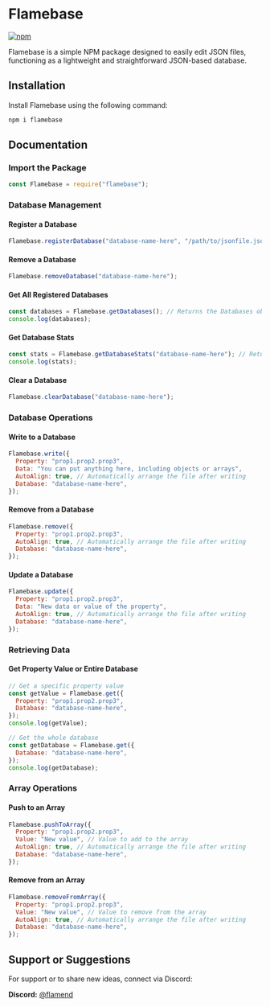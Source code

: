 # Flamebase

[![npm](https://img.shields.io/npm/v/flamebase?label=Version&style=for-the-badge)](https://www.npmjs.com/package/flamebase)  

Flamebase is a simple NPM package designed to easily edit JSON files, functioning as a lightweight and straightforward JSON-based database.

## Installation

Install Flamebase using the following command:

```bash
npm i flamebase
```

## Documentation

### Import the Package

```javascript
const Flamebase = require("flamebase");
```

### Database Management

#### Register a Database

```javascript
Flamebase.registerDatabase("database-name-here", "/path/to/jsonfile.json");
```

#### Remove a Database

```javascript
Flamebase.removeDatabase("database-name-here");
```

#### Get All Registered Databases

```javascript
const databases = Flamebase.getDatabases(); // Returns the Databases object
console.log(databases);
```

#### Get Database Stats

```javascript
const stats = Flamebase.getDatabaseStats("database-name-here"); // Returns info like entries, size, createdAt, and modifiedAt
console.log(stats);
```

#### Clear a Database

```javascript
Flamebase.clearDatabase("database-name-here");
```

### Database Operations

#### Write to a Database

```javascript
Flamebase.write({
  Property: "prop1.prop2.prop3",
  Data: "You can put anything here, including objects or arrays",
  AutoAlign: true, // Automatically arrange the file after writing
  Database: "database-name-here",
});
```

#### Remove from a Database

```javascript
Flamebase.remove({
  Property: "prop1.prop2.prop3",
  AutoAlign: true, // Automatically arrange the file after writing
  Database: "database-name-here",
});
```

#### Update a Database

```javascript
Flamebase.update({
  Property: "prop1.prop2.prop3",
  Data: "New data or value of the property",
  AutoAlign: true, // Automatically arrange the file after writing
  Database: "database-name-here",
});
```

### Retrieving Data

#### Get Property Value or Entire Database

```javascript
// Get a specific property value
const getValue = Flamebase.get({
  Property: "prop1.prop2.prop3",
  Database: "database-name-here",
});
console.log(getValue);

// Get the whole database
const getDatabase = Flamebase.get({
  Database: "database-name-here",
});
console.log(getDatabase);
```

### Array Operations

#### Push to an Array

```javascript
Flamebase.pushToArray({
  Property: "prop1.prop2.prop3",
  Value: "New value", // Value to add to the array
  AutoAlign: true, // Automatically arrange the file after writing
  Database: "database-name-here",
});
```

#### Remove from an Array

```javascript
Flamebase.removeFromArray({
  Property: "prop1.prop2.prop3",
  Value: "New value", // Value to remove from the array
  AutoAlign: true, // Automatically arrange the file after writing
  Database: "database-name-here",
});
```

## Support or Suggestions

For support or to share new ideas, connect via Discord:

**Discord:** [@flamend](https://discord.gg/GKdCUT6Twe)
